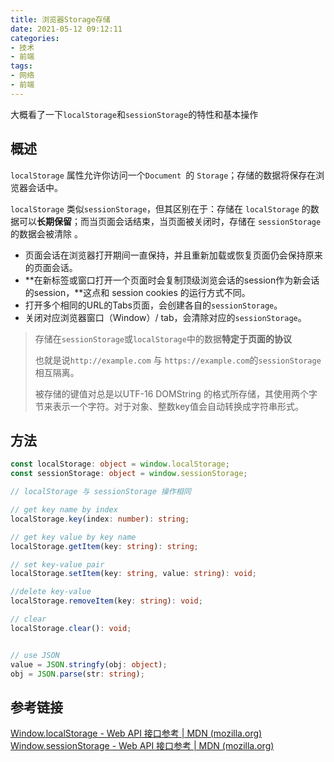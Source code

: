 ```yaml
---
title: 浏览器Storage存储
date: 2021-05-12 09:12:11
categories:
- 技术
- 前端
tags:
- 网络
- 前端
---
```



大概看了一下`localStorage`和`sessionStorage`的特性和基本操作

## 概述

`localStorage` 属性允许你访问一个`Document `的 `Storage`；存储的数据将保存在浏览器会话中。

`localStorage` 类似`sessionStorage`，但其区别在于：存储在 `localStorage` 的数据可以**长期保留**；而当页面会话结束，当页面被关闭时，存储在 `sessionStorage` 的数据会被清除 。

<!--more-->

- 页面会话在浏览器打开期间一直保持，并且重新加载或恢复页面仍会保持原来的页面会话。
- **在新标签或窗口打开一个页面时会复制顶级浏览会话的session作为新会话的session，**这点和 session cookies 的运行方式不同。
- 打开多个相同的URL的Tabs页面，会创建各自的`sessionStorage`。
- 关闭对应浏览器窗口（Window）/ tab，会清除对应的`sessionStorage`。 

> 存储在`sessionStorage`或`localStorage`中的数据**特定于页面的协议**
>
> 也就是说`http://example.com` 与 `https://example.com`的`sessionStorage`相互隔离。
>
> 被存储的键值对总是以UTF-16 DOMString 的格式所存储，其使用两个字节来表示一个字符。对于对象、整数key值会自动转换成字符串形式。



## 方法

```typescript
const localStorage: object = window.localStorage;
const sessionStorage: object = window.sessionStorage;

// localStorage 与 sessionStorage 操作相同

// get key name by index
localStorage.key(index: number): string;

// get key value by key name
localStorage.getItem(key: string): string;

// set key-value pair
localStorage.setItem(key: string, value: string): void;

//delete key-value
localStorage.removeItem(key: string): void;

// clear
localStorage.clear(): void;


// use JSON
value = JSON.stringfy(obj: object);
obj = JSON.parse(str: string);
```



## 参考链接

[Window.localStorage - Web API 接口参考 | MDN (mozilla.org)](https://developer.mozilla.org/zh-CN/docs/Web/API/Window/localStorage)
[Window.sessionStorage - Web API 接口参考 | MDN (mozilla.org)](https://developer.mozilla.org/zh-CN/docs/Web/API/Window/sessionStorage)

